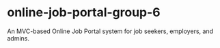 # online-job-portal-group-6
An MVC-based Online Job Portal system for job seekers, employers, and admins.
